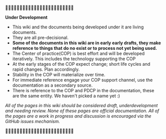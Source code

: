 🚧🚧🚧🚧🚧🚧🚧🚧🚧🚧🚧🚧🚧🚧🚧🚧🚧🚧🚧🚧🚧🚧🚧🚧

 **Under Development**
* This wiki and the documents being developed under it are living documents.
* They are all pre-decisional.
* **Some of the documents in this wiki are in early early drafts, they make reference to things that do no exist or to process not yet being used.**
* The Center of practice(COP) is best effort and will be developed iteratively. This includes the technology supporting the COP
* At the early stages of the COP expect change; short life cycles and rapid changes. Plan accordingly. 
* Stability in the COP will materialize over time.
* For immediate reference engage your COP support channel, use the documentation as a secondary source.
* There is reference to the COP and PDCP in the documentation, these are the same entity. We haven't picked a name yet :) 


*All of the pages in this wiki should be considered draft, underdevelopment and needing review. 
None of these pages are official documentation. 
All of the pages are a work in progress and discussion is encouraged via the GitHub issues mechanism.* 



🚧🚧🚧🚧🚧🚧🚧🚧🚧🚧🚧🚧🚧🚧🚧🚧🚧🚧🚧🚧🚧🚧🚧🚧
